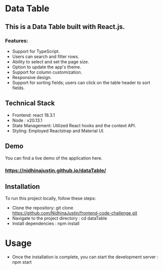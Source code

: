 # Data Table
## This is a Data Table built with React.js.

### Features:
* Support for TypeScript.
* Users can search and filter rows.
* Ability to select and set the page size.
* Option to update the app's theme.
* Support for column customization.
* Responsive design.
* Support for sorting fields; users can click on the table header to sort fields.

## Technical Stack
* Frontend: react 18.3.1
* Node : v20.13.1
* State Management: Utilized React hooks and the context API.
* Styling: Employed Reactstrap and Material UI.
## Demo
You can find a live demo of the application here.

### https://nidhinajustin.github.io/dataTable/
## Installation
To run this project locally, follow these steps:

* Clone the repository:
   git clone https://github.com/NidhinaJustin/frontend-code-challenge.git
* Navigate to the project directory :
   cd dataTable
* Install dependencies
 :  npm install
# Usage
* Once the installation is complete, you can start the development server
:  npm start

